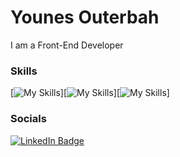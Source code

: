 Younes Outerbah 
========================================================================================================================================

I am a Front-End Developer 
<br/>

### Skills

[![My Skills](https://skillicons.dev/icons?i=html,css)][![My Skills](https://skillicons.dev/icons?i=js,react)][![My Skills](https://skillicons.dev/icons?i=tailwind,scss)]
<br/>

### Socials

<div id="badges">
  <a href="https://www.linkedin.com/in/younesouterbah/">
    <img src="https://img.shields.io/badge/LinkedIn-blue?style=for-the-badge&logo=linkedin&logoColor=white" alt="LinkedIn Badge"/>
  </a>
</div>

          
                    
          
          
          
